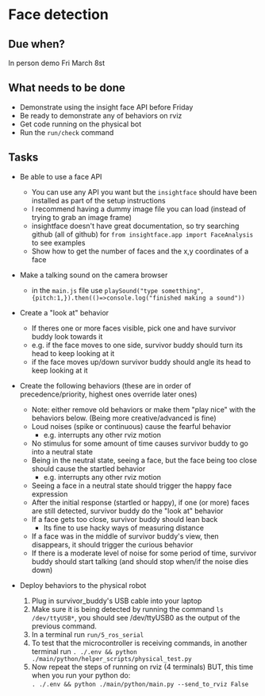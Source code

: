 # Face detection

## Due when?

In person demo Fri March 8st

## What needs to be done

- Demonstrate using the insight face API before Friday
- Be ready to demonstrate any of behaviors on rviz
- Get code running on the physical bot
- Run the `run/check` command

## Tasks

- Be able to use a face API
    - You can use any API you want but the `insightface` should have been installed as part of the setup instructions
    - I recommend having a dummy image file you can load (instead of trying to grab an image frame)
    - insightface doesn't have great documentation, so try searching github (all of github) for `from insightface.app import FaceAnalysis` to see examples
    - Show how to get the number of faces and the x,y coordinates of a face

- Make a talking sound on the camera browser
    - in the `main.js` file use `playSound("type sometthing", {pitch:1,}).then(()=>console.log("finished making a sound"))`
    
- Create a "look at" behavior
    - If theres one or more faces visible, pick one and have survivor buddy look towards it
    - e.g. if the face moves to one side, survivor buddy should turn its head to keep looking at it
    - if the face moves up/down survivor buddy should angle its head to keep looking at it

- Create the following behaviors (these are in order of precedence/priority, highest ones override later ones)
    - Note: either remove old behaviors or make them "play nice" with the behaviors below. (Being more creative/advanced is fine)
    - Loud noises (spike or continuous) cause the fearful behavior
        - e.g. interrupts any other rviz motion
    - No stimulus for some amount of time causes survivor buddy to go into a neutral state
    - Being in the neutral state, seeing a face, but the face being too close should cause the startled behavior
        - e.g. interrupts any other rviz motion
    - Seeing a face in a neutral state should trigger the happy face expression
    - After the initial response (startled or happy), if one (or more) faces are still detected, survivor buddy do the "look at" behavior
    - If a face gets too close, survivor buddy should lean back
        - Its fine to use hacky ways of measuring distance
    - If a face was in the middle of survivor buddy's view, then disappears, it should trigger the curious behavior
    - If there is a moderate level of noise for some period of time, survivor buddy should start talking (and should stop when/if the noise dies down)

- Deploy behaviors to the physical robot
    1. Plug in survivor_buddy's USB cable into your laptop
    2. Make sure it is being detected by running the command `ls /dev/ttyUSB*`, you should see /dev/ttyUSB0 as the output of the previous command.
    3. In a terminal run `run/5_ros_serial`
    4. To test that the microcontroller is receiving commands, in another terminal run `. ./.env && python ./main/python/helper_scripts/physical_test.py`
    5. Now repeat the steps of running on rviz (4 terminals) BUT, this time when you run your python do:<br>`. ./.env && python ./main/python/main.py --send_to_rviz False`